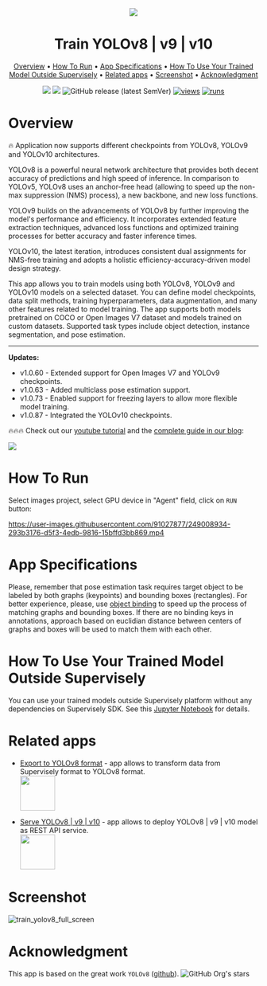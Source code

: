
<div align="center" markdown>
<img src="https://github.com/user-attachments/assets/820466a4-8623-4682-bde1-414a46960291"/>  

# Train YOLOv8 | v9 | v10

<p align="center">
  <a href="#Overview">Overview</a> •
  <a href="#How-To-Run">How To Run</a> •
  <a href="#App-Specifications">App Specifications</a> •
  <a href="#How-To-Use-Your-Trained-Model-Outside-Supervisely">How To Use Your Trained Model Outside Supervisely</a> •
  <a href="#Related-apps">Related apps</a> •
  <a href="#Screenshot">Screenshot</a> •
  <a href="#Acknowledgment">Acknowledgment</a>
</p>

[![](https://img.shields.io/badge/supervisely-ecosystem-brightgreen)](https://ecosystem.supervise.ly/apps/supervisely-ecosystem/yolov8/train)
[![](https://img.shields.io/badge/slack-chat-green.svg?logo=slack)](https://supervise.ly/slack)
![GitHub release (latest SemVer)](https://img.shields.io/github/v/release/supervisely-ecosystem/yolov8)
[![views](https://app.supervise.ly/img/badges/views/supervisely-ecosystem/yolov8/train.png)](https://supervise.ly)
[![runs](https://app.supervise.ly/img/badges/runs/supervisely-ecosystem/yolov8/train.png)](https://supervise.ly)

</div>

# Overview

🔥 Application now supports different checkpoints from YOLOv8, YOLOv9 and YOLOv10 architectures.

YOLOv8 is a powerful neural network architecture that provides both decent accuracy of predictions and high speed of inference. In comparison to YOLOv5, YOLOv8 uses an anchor-free head (allowing to speed up the non-max suppression (NMS) process), a new backbone, and new loss functions.

YOLOv9 builds on the advancements of YOLOv8 by further improving the model's performance and efficiency. It incorporates extended feature extraction techniques, advanced loss functions and optimized training processes for better accuracy and faster inference times.

YOLOv10, the latest iteration, introduces consistent dual assignments for NMS-free training and adopts a holistic efficiency-accuracy-driven model design strategy.

This app allows you to train models using both YOLOv8, YOLOv9 and YOLOv10 models on a selected dataset. You can define model checkpoints, data split methods, training hyperparameters, data augmentation, and many other features related to model training. The app supports both models pretrained on COCO or Open Images V7 dataset and models trained on custom datasets. Supported task types include object detection, instance segmentation, and pose estimation.

---

**Updates:**

- v1.0.60 - Extended support for Open Images V7 and YOLOv9 checkpoints.
- v1.0.63 - Added multiclass pose estimation support.
- v1.0.73 - Enabled support for freezing layers to allow more flexible model training.
- v1.0.87 - Integrated the YOLOv10 checkpoints.

🔥🔥🔥 Check out our [youtube tutorial](https://youtu.be/Rsr8xWJ6s9I) and the [complete guide in our blog](https://supervisely.com/blog/train-yolov8-on-custom-data-no-code/):   

<a href="https://youtu.be/Rsr8xWJ6s9I" target="_blank"><img src="https://github.com/supervisely-ecosystem/yolov8/assets/12828725/beb89aaf-94cb-4044-84f1-33f2f17bbe7e"/></a>

# How To Run

Select images project, select GPU device in "Agent" field, click on `RUN` button:

https://user-images.githubusercontent.com/91027877/249008934-293b3176-d5f3-4edb-9816-15bffd3bb869.mp4

# App Specifications

Please, remember that pose estimation task requires target object to be labeled by both graphs (keypoints) and bounding boxes (rectangles). For better experience, please, use [object binding](https://developer.supervisely.com/advanced-user-guide/objects-binding) to speed up the process of matching graphs and bounding boxes. If there are no binding keys in annotations, approach based on euclidian distance between centers of graphs and boxes will be used to match them with each other.

# How To Use Your Trained Model Outside Supervisely

You can use your trained models outside Supervisely platform without any dependencies on Supervisely SDK. See this [Jupyter Notebook](https://github.com/supervisely-ecosystem/yolov8/blob/master/outside_supervisely/inference_outside_supervisely.ipynb) for details.

# Related apps

- [Export to YOLOv8 format](https://ecosystem.supervise.ly/apps/export-to-yolov8) - app allows to transform data from Supervisely format to YOLOv8 format.   
    <img data-key="sly-module-link" data-module-slug="supervisely-ecosystem/export-to-yolov8" src="https://github.com/supervisely-ecosystem/yolov8/assets/115161827/01d6658f-11c3-40a3-8ff5-100a27fa1480" height="70px" margin-bottom="20px"/>  

- [Serve YOLOv8 | v9 | v10](https://ecosystem.supervise.ly/apps/yolov8/serve) - app allows to deploy YOLOv8 | v9 | v10 model as REST API service.   
    <img data-key="sly-module-link" data-module-slug="supervisely-ecosystem/yolov8/serve" src="https://github.com/supervisely-ecosystem/yolov8/assets/115161827/721f5344-013c-4466-bc05-88cc3efef5ca" height="70px" margin-bottom="20px"/>
  
# Screenshot

![train_yolov8_full_screen](https://user-images.githubusercontent.com/91027877/250972249-7d27d601-3aa8-4614-bf11-d4d71a425602.png)


# Acknowledgment

This app is based on the great work `YOLOv8` ([github](https://github.com/ultralytics/ultralytics)). ![GitHub Org's stars](https://img.shields.io/github/stars/ultralytics/ultralytics?style=social)
